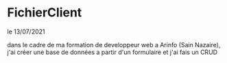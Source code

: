 # FichierClient

le 13/07/2021

dans le cadre de ma formation de developpeur web a Arinfo (Sain Nazaire), 
j'ai créer une base de données a partir d'un formulaire et j'ai fais un CRUD
